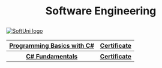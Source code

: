 # <p align="center"> Software Engineering <p>
  
<a href="https://softuni.bg" rel="Courses"> ![SoftUni logo][logo] </a>

[logo]: https://cdn.discordapp.com/attachments/747473634762817567/796862210991194152/softuni-code-wizard1.png "Logo Title Text 2"

<table align="center">
  <tr>
    <th><a href="https://softuni.bg/trainings/3038/programming-basics-with-c-sharp-july-2020"> Programming Basics with C# </a></th>
    <th><a href="https://softuni.bg/certificates/details/88258/3bb30352"> Certificate</a></th>
  </tr>
  <tr>
    <th><a href="https://softuni.bg/trainings/3135/csharp-fundamentals-september-2020">C# Fundamentals</a></th>
    <th><a href="https://softuni.bg/certificates/details/93992/4eead54a"> Certificate</a></th>
  </tr>
  </table>
